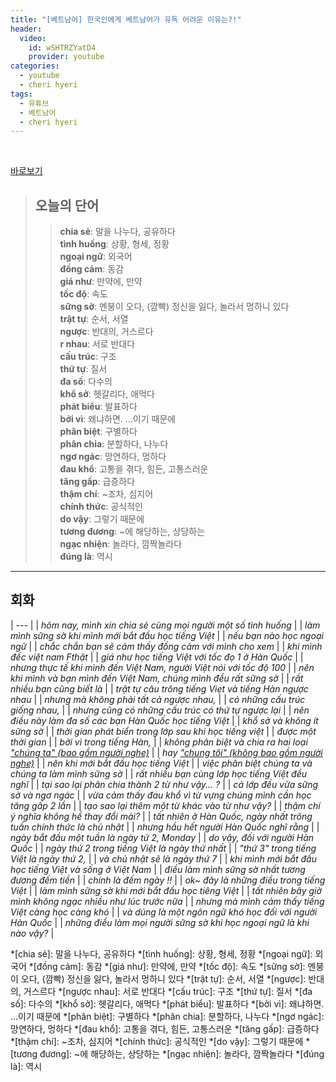 ```yaml
---
title: "[베트남어] 한국인에게 베트남어가 유독 어려운 이유는?!"
header:
  video:
    id: wSHTRZYatD4
    provider: youtube
categories:
  - youtube
  - cheri hyeri
tags:
  - 유튜브
  - 베트남어
  - cheri hyeri
---
```


<br>

[바로보기](https://www.youtube.com/watch?v=wSHTRZYatD4)

> ## **오늘의 단어**
>> **chia sẻ**: 말을 나누다, 공유하다  
>> **tình huống**: 상황, 형세, 정황  
>> **ngoại ngữ**: 외국어  
>> **đồng cảm**: 동감  
>> **giá như**: 만약에, 만약  
>> **tốc độ**: 속도  
>> **sững sờ**: 멘붕이 오다, (깜빡) 정신을 잃다, 놀라서 멍하니 있다  
>> **trật tự**: 순서, 서열  
>> **ngược**: 반대의, 거스르다  
>> **r nhau**: 서로 반대다  
>> **cấu trúc**: 구조  
>> **thứ tự**: 질서  
>> **đa số**: 다수의  
>> **khổ sở**: 헷갈리다, 애먹다  
>> **phát biểu**: 발표하다  
>> **bởi vì**: 왜냐하면. …이기 때문에  
>> **phân biệt**: 구별하다  
>> **phân chia**: 분할하다, 나누다  
>> **ngơ ngác**: 망연하다, 멍하다  
>> **đau khổ**: 고통을 겪다, 힘든, 고통스러운  
>> **tăng gấp**: 급증하다  
>> **thậm chí**: ~조차, 심지어  
>> **chính thức**: 공식적인  
>> **do vậy**: 그렇기 때문에  
>> **tương đương**: ~에 해당하는, 상당하는  
>> **ngạc nhiện**: 놀라다, 깜짝놀라다  
>> **đúng là**: 역시  
---

## 회화

| --- |
| *hôm nay, mình xin chia sẻ cùng mọi người một số tình huống* |
| *làm mình sững sờ khi mình mới bắt đầu học tiếng Việt* |
| *nếu bạn nào học ngoại ngữ* |
| *chắc chắn bạn sẽ cảm thấy đồng cảm với mình cho xem* |
| *khi mình đếc việt nam Fthật* |
| *giá như học tiếng Việt với tốc đọ 1 ở Hàn Quốc* |
| *nhưng thực tế khi mình đến Việt Nam, người Việt nói với tốc độ 100* |
| *nên khi mình và bạn mình đến Việt Nam, chúng mình đều rất sững sờ* |
| *rất nhiều bạn cũng biết là* |
| *trật tự câu trông tiếng Viẹt và tiếng Hàn ngược nhau* |
| *nhưng mà không phải tất cả ngược nhau,* |
| *có những cấu trúc giống nhau,* |
| *nhưng cũng có những cấu trúc có thứ tự ngược lại* |
| *nên điều này làm đa số các bạn Hàn Quốc học tiếng Việt* |
| *khổ sở và không ít sững sờ* |
| *thời gian phát biển trong lớp sau khi học tiếng việt* |
| *được một thời gian* |
| *bởi vì trong tiếng Hàn,* |
| *không phân biệt và chia ra hai loại <u>"chúng ta" (bao gồm người nghe)</u>* |
| *hay <u>"chung tôi" (không bao gồm người nghe)</u>* |
| *nên khi mới bắt đầu học tiếng Việt* |
| *việc phân biệt chúng ta và chúng ta làm mình sững sờ* |
| *rất nhiều bạn cùng lớp học tiếng Việt đều nghĩ* |
| *tại sao lại phân chia thành 2 từ như vậy... ?* |
| *cả lớp đều vừa sững sờ và ngơ ngác* |
| *vừa cảm thấy đau khổ vì từ vựng chúng mình cần học tăng gấp 2 lần* |
| *tạo sao lại thêm một từ khác vào từ như vậy?* |
| *thậm chí ý nghĩa không hề thay đổi mài?* |
| *tất nhiên ở Hàn Quốc, ngày nhất trông tuần chính thức là chủ nhật* |
| *nhưng hầu hết người Hàn Quốc nghĩ rằng* |
| *ngày bắt đầu một tuần là ngày tứ 2, Monday* |
| *do vậy, đối với người Hàn Quốc* |
| *ngày thứ 2 trong tiếng Việt là ngày thứ nhất* |
| *"thứ 3" trong tiếng Việt là ngày thứ 2,* |
| *và chủ nhật sẽ là ngày thứ 7* |
| *khi mình mới bắt đầu học tiếng Việt và sống ở Việt Nam* |
| *điều làm mình sững sờ nhất tương đương đếm tiền* |
| *chính là đếm ngày !!* |
| *ok~ đây là những điều trong tiếng Việt* |
| *làm mình sững sờ khi mới bắt đầu học tiêng Việt* |
| *tất nhiên bây giờ mình không ngạc nhiều như lúc trước nữa* |
| *nhưng mà mình cảm thấy tiếng Việt càng học càng khó* |
| *và dúng là một ngôn ngữ khó học đối với người Hàn Quốc* |
| *những điều làm mọi người sững sờ khi học ngoại ngữ là khi nào vậy?* |


*[chia sẻ]: 말을 나누다, 공유하다
*[tình huống]: 상황, 형세, 정황
*[ngoại ngữ]: 외국어
*[đồng cảm]: 동감
*[giá như]: 만약에, 만약
*[tốc độ]: 속도
*[sững sờ]: 멘붕이 오다, (깜빡) 정신을 잃다, 놀라서 멍하니 있다
*[trật tự]: 순서, 서열
*[ngược]: 반대의, 거스르다
*[ngược nhau]: 서로 반대다
*[cấu trúc]: 구조
*[thứ tự]: 질서
*[đa số]: 다수의
*[khổ sở]: 헷갈리다, 애먹다
*[phát biểu]: 발표하다
*[bởi vì]: 왜냐하면. …이기 때문에
*[phân biệt]: 구별하다
*[phân chia]: 분할하다, 나누다
*[ngơ ngác]: 망연하다, 멍하다
*[đau khổ]: 고통을 겪다, 힘든, 고통스러운
*[tăng gấp]: 급증하다
*[thậm chí]: ~조차, 심지어
*[chính thức]: 공식적인
*[do vậy]: 그렇기 때문에
*[tương đương]: ~에 해당하는, 상당하는
*[ngạc nhiện]: 놀라다, 깜짝놀라다
*[đúng là]: 역시